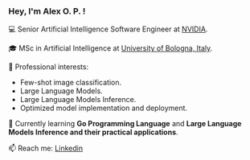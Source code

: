 ### Hey, I'm Alex O. P. !

💻 Senior Artificial Intelligence Software Engineer at [NVIDIA](https://www.nvidia.com/en-us/).

🎓 MSc in Artificial Intelligence at [University of Bologna, Italy](https://corsi.unibo.it/2cycle/artificial-intelligence/index.html).

🔭 Professional interests: 
  - Few-shot image classification.
  - Large Language Models.
  - Large Language Models Inference.
  - Optimized model implementation and deployment.

🌱 Currently learning **Go Programming Language** and **Large Language Models Inference and their practical applications**.

📫 Reach me: [Linkedin](https://www.linkedin.com/in/alex0dd/)

<!--
[![Top Langs](https://github-readme-stats.vercel.app/api/top-langs/?username=alex0dd&theme=dracula&hide=jupyter%20notebook&langs_count=8&layout=compact)](https://github.com/alexpod1000)
-->

<!--
**alexpod1000/alexpod1000** is a ✨ _special_ ✨ repository because its `README.md` (this file) appears on your GitHub profile.

Here are some ideas to get you started:

- 🔭 I’m currently working on ...
- 🌱 I’m currently learning ...
- 👯 I’m looking to collaborate on ...
- 🤔 I’m looking for help with ...
- 💬 Ask me about ...
- 📫 How to reach me: ...
- 😄 Pronouns: ...
- ⚡ Fun fact: ...
-->

